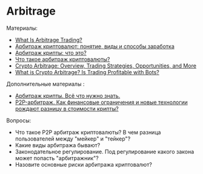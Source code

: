 # Arbitrage


Материалы: 
* [What Is Arbitrage Trading?](https://academy.binance.com/en/articles/what-is-arbitrage-trading)
* [Арбитраж криптовалют: понятие, виды и способы заработка](https://ispace.news/trade-invest/arbitraz-kriptovalyut-ponyatie/)
* [Арбитраж крипты: что это?](https://vc.ru/u/1074059-nft-brihaspati/492675-arbitrazh-kripty-chto-eto)
* [Что такое арбитраж криптовалюты?](https://forklog.com/cryptorium/chto-takoe-arbitrazh-kriptovalyuty/)
* [Crypto Arbitrage: Overview, Trading Strategies, Opportunities, and More](https://blog.quantinsti.com/crypto-arbitrage/)
* [What is Crypto Arbitrage? Is Trading Profitable with Bots?](https://www.youtube.com/watch?v=b3BcH5DvC-Q)


Дополнительные материалы :
* [Арбитраж крипты. Всё что нужно знать.](https://habr.com/ru/post/683104/)
* [P2P-арбитраж. Как финансовые ограничения и новые технологии рождают разницу в стоимости крипты?](https://habr.com/ru/post/684850/)




Вопросы:
* Что такое Р2P арбитраж криптовалюты? В чем разница пользователей между "мейкер" и "тейкер"?
* Какие виды арбитража бывают?
* Законодательное регулирование. Под регулирование какого закона может попасть "арбитражник"? 
* Назовите основные риски  арбитража криптовалют?
